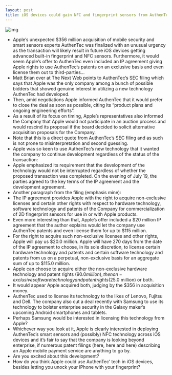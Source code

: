 ```yaml
---
layout: post
title: iOS devices could gain NFC and fingerprint sensors from AuthenTec
---
```

![img](http://media.idownloadblog.com/wp-content/uploads/2012/07/authentec-logo-0727.jpg)
* Apple’s unexpected $356 million acquisition of mobile security and smart sensors experts AuthenTec was finalized with an unusual urgency as the transaction will likely result in future iOS devices getting advanced built-in fingerprint and NFC sensors. Furthermore, it would seem Apple’s offer to AuthenTec even included an IP agreement giving Apple rights to use AuthenTec’s patents on an exclusive basis and even license them out to third-parties…
* Matt Brian over at The Next Web points to AuthenTec’s SEC filing which says that Apple was the only company among a bunch of possible bidders that showed genuine interest in utilizing a new technology AuthenTec had developed.
* Then, amid negotiations Apple informed AuthenTec that it would prefer to close the deal as soon as possible, citing its “product plans and ongoing engineering efforts”.
* As a result of its focus on timing, Apple’s representatives also informed the Company that Apple would not participate in an auction process and would rescind its proposal if the board decided to solicit alternative acquisition proposals for the Company.
* Note that this is a direct quote from AuthenTec’s SEC filing and as such is not prone to misinterpretation and second guessing.
* Apple was so keen to use AuthenTec’s new technology that it wanted the company to continue development regardless of the status of the transaction:
* Apple emphasized its requirement that the development of the technology would not be interrupted regardless of whether the proposed transaction was completed. On the evening of July 19, the parties agreed to the key terms of the IP agreement and the development agreement.
* Another paragraph from the filing (emphasis mine):
* The IP agreement provides Apple with the right to acquire non-exclusive licenses and certain other rights with respect to hardware technology, software technology and patents of the Company for commercialization of 2D fingerprint sensors for use in or with Apple products.
* Even more interesting than that, Apple’s offer included a $20 million IP agreement that the author explains would let the company use AuthenTec patents and even license them for up to $115 million.
* For the right to acquire such non-exclusive licenses and other rights, Apple will pay us $20.0 million. Apple will have 270 days from the date of the IP agreement to choose, in its sole discretion, to license certain hardware technology and patents and certain software technology and patents from us on a perpetual, non-exclusive basis for an aggregate sum of up to $115.0 million.
* Apple can choose to acquire either the non-exclusive hardware technology and patent rights ($90.0 million), the non-exclusive software technology and patent rights ($25.0 million) or both.
* It would appear Apple acquired both, judging by the $356 in acquisition money.
* AuthenTec used to license its technology to the likes of Lenovo, Fujitsu and Dell. The company also cut a deal recently with Samsung to use its technology to bolster enterprise security in the Galaxy maker’s upcoming Android smartphones and tablets.
* Perhaps Samsung would be interested in licensing this technology from Apple?
* Whichever way you look at it, Apple is clearly interested in deploying AuthenTec’s smart sensors and (possibly) NFC technology across iOS devices and it’s fair to say that the company is looking beyond enterprise, if numerous patent filings (here, here and here) describing an Apple mobile payment service are anything to go by.
* Are you excited about this development?
* How do you think Apple could use AuthenTec’ tech in iOS devices, besides letting you unock your iPhone with your fingerprint?

